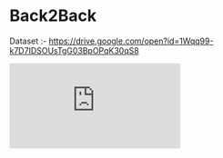 # Back2Back
Dataset :- 
    https://drive.google.com/open?id=1Wqq99-k7D7IDSOUsTgG03BpOPqK30qS8

![Back2Back](https://github.com/Jeevesh8/b2b/blob/series/Back2Back_2.pdf)
